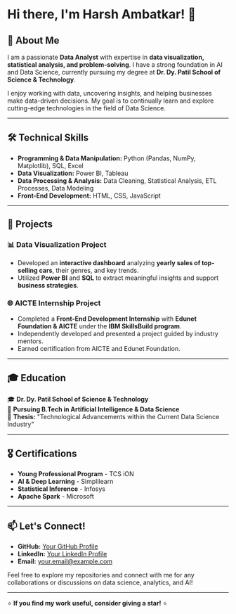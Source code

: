 # Hi there, I'm Harsh Ambatkar! 👋

## 🚀 About Me
I am a passionate **Data Analyst** with expertise in **data visualization, statistical analysis, and problem-solving**. I have a strong foundation in AI and Data Science, currently pursuing my degree at **Dr. Dy. Patil School of Science & Technology**. 

I enjoy working with data, uncovering insights, and helping businesses make data-driven decisions. My goal is to continually learn and explore cutting-edge technologies in the field of Data Science.

---

## 🛠 Technical Skills
- **Programming & Data Manipulation:** Python (Pandas, NumPy, Matplotlib), SQL, Excel
- **Data Visualization:** Power BI, Tableau
- **Data Processing & Analysis:** Data Cleaning, Statistical Analysis, ETL Processes, Data Modeling
- **Front-End Development:** HTML, CSS, JavaScript

---

## 💼 Projects
### 📊 Data Visualization Project
- Developed an **interactive dashboard** analyzing **yearly sales of top-selling cars**, their genres, and key trends.
- Utilized **Power BI** and **SQL** to extract meaningful insights and support **business strategies**.

### 🌐 AICTE Internship Project
- Completed a **Front-End Development Internship** with **Edunet Foundation & AICTE** under the **IBM SkillsBuild program**.
- Independently developed and presented a project guided by industry mentors.
- Earned certification from AICTE and Edunet Foundation.

---

## 🎓 Education
🎓 **Dr. Dy. Patil School of Science & Technology**  
📅 **Pursuing B.Tech in Artificial Intelligence & Data Science**  
📑 **Thesis:** "Technological Advancements within the Current Data Science Industry"

---

## 🎖 Certifications
- **Young Professional Program** - TCS iON
- **AI & Deep Learning** - Simplilearn
- **Statistical Inference** - Infosys
- **Apache Spark** - Microsoft

---

## 📫 Let's Connect!
- **GitHub:** [Your GitHub Profile](https://github.com/yourusername)
- **LinkedIn:** [Your LinkedIn Profile](https://www.linkedin.com/in/yourname)
- **Email:** your.email@example.com

Feel free to explore my repositories and connect with me for any collaborations or discussions on data science, analytics, and AI!

---

⭐ **If you find my work useful, consider giving a star!** ⭐
